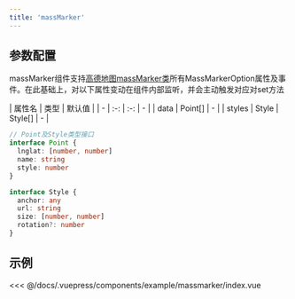 ```yaml
---
title: 'massMarker'
---
```


## 参数配置
massMarker组件支持[高德地图massMarker类](https://lbs.amap.com/api/javascript-api/reference/layer#MassMarks)所有MassMarkerOption属性及事件。在此基础上，对以下属性变动在组件内部监听，并会主动触发对应对set方法

| 属性名 | 类型 | 默认值 |
| - | :-: | :-: | - |
| data | Point[] | - |
| styles | Style &#124; Style[] | - |

```ts
// Point及Style类型接口
interface Point {
  lnglat: [number, number]
  name: string
  style: number
}

interface Style {
  anchor: any
  url: string
  size: [number, number]
  rotation?: number
}
```

## 示例

<demo-block>
<example-massmarker-index slot="source"/>
<<< @/docs/.vuepress/components/example/massmarker/index.vue
</demo-block>